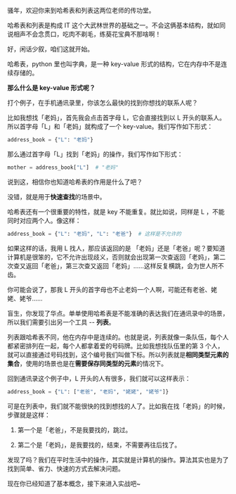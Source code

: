 骚年，欢迎你来到哈希表和列表这两位老师的传功堂。

哈希表和列表是构成 IT 这个大武林世界的基础之一。不会这俩基本结构，就如同说相声不会念贯口，吃肉不剃毛，练葵花宝典不那啥啊！

好，闲话少叙，咱们这就开始。

哈希表，python 里也叫字典，是一种 key-value 形式的结构，它在内存中不是连续存储的。

**那么什么是 key-value 形式呢？**

打个例子，在手机通讯录里，你该怎么最快的找到你想找的联系人呢？

比如我想找「老妈」，首先我会点击首字母 L，它会直接找到以 L 开头的联系人。所以首字母「L」和「老妈」就构成了一个 key-value。我们写作如下形式：

```python
address_book = {"L": "老妈"}
```

那么通过首字母「L」找到「老妈」的操作，我们写作如下形式：

```python
mother = address_book["L"]  # "老妈"
```

说到这，相信你也知道哈希表的作用是什么了吧？

没错，就是用于**快速查找**的场景中。

哈希表还有一个很重要的特性，就是 key 不能重复。就比如说，同样是 L ，不能同时对应两个人。像这样：

```python
address_book = {"L": "老妈", "L": "老爸"}  # 这样是不允许的
```

如果这样的话，我用 L 找人，那应该返回的是 「老妈」还是「老爸」呢？要知道计算机是很笨的，它不允许出现歧义，否则就会出现第一次查返回「老妈」，第二次查又返回「老爸」，第三次查又返回「老妈」……这样反复横跳，会为世人所不齿。

你可能会说了，那我 L 开头的首字母也不止老妈一个人啊，可能还有老爸、姥姥、姥爷……

盲生，你发现了华点。单单使用哈希表是不能准确的表达我们在通讯录中的场景，所以我们需要引出另一个工具 -- **列表**。

列表跟哈希表不同，他在内存中是连续的。也就是说，列表就像一条队伍，每个人都紧密排列在一起，每个人都拿着爱的号码牌。比如我想找队伍里的第 3 个人，就可以直接通过号码找到，这个编号我们叫做下标。所以列表就是**相同类型元素的集合**，使用的场景也是在**需要保存同类型的元素**的情况下。

回到通讯录这个例子中，L 开头的人有很多，我们就可以这样表示：

```python
address_book = {"L": ["老爸", "老妈", "姥姥", "姥爷"]}
```

可是在列表中，我们就不能很快的找到想找的人了。比如我在找「老妈」的时候，步骤就是这样：

1. 第一个是「老爸」，不是我要找的，跳过。

2. 第二个是「老妈」，是我要找的，结束，不需要再往后找了。

发现了吗？我们在平时生活中的操作，其实就是计算机的操作。算法其实也是为了找到简单、省力、快速的方式去解决问题。

现在你已经知道了基本概念，接下来进入实战吧~
